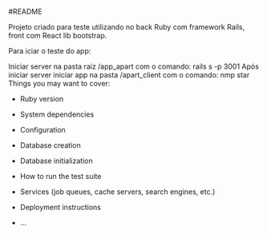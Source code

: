 #README

Projeto criado para teste utilizando no back Ruby com framework Rails, front com React lib bootstrap.

Para iciar o teste do app: 

Iniciar server na pasta raiz /app_apart com o comando: rails s -p 3001
Após iniciar server iniciar app na pasta /apart_client com o comando: nmp star
Things you may want to cover:

* Ruby version

* System dependencies

* Configuration

* Database creation

* Database initialization

* How to run the test suite

* Services (job queues, cache servers, search engines, etc.)

* Deployment instructions

* ...
